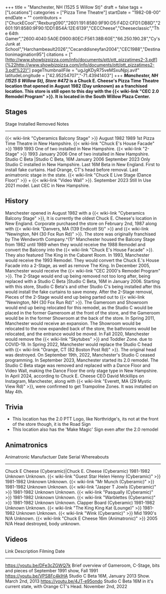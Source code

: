+++
title = "Manchester, NH (1525 S Willow St)"
draft = false
tags = ["Locations"]
categories = ["Pizza Time Theatre"]
startDate = "1982-08-00"
endDate = ""
contributors = ["ChuckECool","Rexburg090","2601:191:8580:9F90:D5:F4D2:CFD1:DB8D","2601:191:8580:9F90:1DD1:B54A:12E:6139","CECCheese","Cheeseclassic","The 64th Gamer","2600:4040:5A0E:D900:80EC:F561:38B:60E","66.250.190.28","Cy's Junk at School","Harchambeault2026","Cecanddisneyfan2004","CEC1988","Destinationimagination95"]
citations = ["[http://www.showbizpizza.com/info/documents/ptt/ptt_pizzatimes2-3.pdf](%22http://www.showbizpizza.com/info/documents/ptt/ptt_pizzatimes2-3.pdf%22)"]
pageThumbnailFile = "ugJgKDyR75veMSxuNjpj.avif"
latitudeLongitude = ["42.95254707","-71.43941403"]
+++
***Manchester, NH (1525 S Willow St), Store #472* is a Chuck E. Cheese's Pizza Time Theatre location that opened in August 1982 (Day unknown) as a franchised location. This store is still open to this day with the {{< wiki-link "CEC 2.0 Remodel Program" >}}.
It is located in the South Willow Plaza Center.**

## Stages

  Stage                                                                                            Installed        Removed          Notes
  ------------------------------------------------------------------------------------------------ ---------------- ---------------- -------------------------------------------------------------------------------------------------------------------------------------------------------------------------------------
  {{< wiki-link "Cyberamics Balcony Stage" >}}                                                 August 1982      1989             1st Pizza Time Theatre in New Hampshire.
  {{< wiki-link "Chuck E's House Facade" >}}                                                  1989             1993             One of two installed in New Hampshire.
  {{< wiki-link "2-Stage" >}}                                                                  1993             January 2006     One of two installed in New Hampshire.
  Studio C Beta |Studio C Beta, 16M                                                               January 2006     September 2023   Only Studio C installed in New Hampshire. Last 16M Beta in New England. First to install fake curtains. Had Orange, CT's head before removal. Last animatronic stage in the state.
  {{< wiki-link "Chuck E Live Stage (Dance Floor)" >}} + {{< wiki-link "Video Wall" >}}.   September 2023   Still In Use     2021 model. Last CEC in New Hampshire.

## History

Manchester opened in August 1982 with a {{< wiki-link "Cyberamics Balcony Stage" >}}, It is currently the oldest Chuck E. Cheese's location in New England. Corporate purchased the store on February 2nd, 1987 along with {{< wiki-link "Danvers, MA (139 Endicott St)" >}} and {{< wiki-link "Newington, NH (30 Fox Run Rd)" >}}. The store was originally franchised by The Wendworth Company.^(1)^
Manchester housed the Balcony Stage from 1982 until 1989 when they would receive the 1988 Remodel and convert the Balcony into the {{< wiki-link "Chuck E's House Facade" >}}. They also featured The King in the Cabaret Room.
In 1993, Manchester would receive the 1993 Remodel. They would convert the Chuck E.'s House Facade into a 2-Stage, as well as remove The King.
In December 2005, Manchester would receive the {{< wiki-link "CEC 2000's Remodel Program" >}}. The 2-Stage would end up being removed not too long after, being replaced with a Studio C Beta |Studio C Beta, 16M in January 2006. Starting with this store, Studio C Beta's and other Studio C's being installed after this would install the fake curtains to save money. After the 2-Stage removal, Pieces of the 2-Stage would end up being parted out to {{< wiki-link "Newington, NH (30 Fox Run Rd)" >}}. The Gameroom and Showroom would end up being relocated for this remodel, as the Studio C would be placed in the former Gameroom at the front of the store, and the Gameroom would be in the former Showroom at the back of the store.
In Spring 2011, Manchester would receive an expansion. The Showroom would be relocated to the now expanded back of the store, the bathrooms would be relocated, and the entrance would be moved.
In Fall 2020, Manchester would remove the {{< wiki-link "Skytubes" >}} and Toddler Zone. due to COVID-19.
In Spring 2022, Manchester would replace the Studio C head with {{< wiki-link "Orange, CT (82 Boston Post Rd)" >}}. The original head was destroyed.
On September 19th, 2022, Manchester's Studio C ceased programming.
In September 2023, Manchester started its 2.0 remodel. The Studio C Beta stage was removed and replaced with a Dance Floor and Video Wall, making the Dance Floor the only stage type in New Hampshire.
In April 2024, according to Chuck E. Cheese CEO David Mckillips on Instagram, Manchester, along with {{< wiki-link "Everett, MA (29 Mystic View Rd)" >}}, were confirmed to get Trampoline Zones. It was installed on May 4th.

## Trivia

- This location has the 2.0 PTT Logo, like Northridge's, its not at the front of the store though, it is the Road Sign
- This location also has the 'Make Magic' Sign even after the 2.0 remodel

## Animatronics

  Animatronic                                                  Manufactuer Date   Serial    Whereabouts
  ------------------------------------------------------------ ------------------ --------- -------------------------------
  Chuck E Cheese (Cyberamic)|Chuck E. Cheese (Cyberamic)      1981-1982          Unknown   Unknown.
  {{< wiki-link "Guest Star Helen Henny (Cyberamic)" >}}   1981-1982          Unknown   Unknown.
  {{< wiki-link "Mr Munch (Cyberamic)" >}}                 1981-1982          Unknown   Unknown.
  {{< wiki-link "Jasper T Jowls (Cyberamic)" >}}           1981-1982          Unknown   Unknown.
  {{< wiki-link "Pasqually (Cyberamic)" >}}                1981-1982          Unknown   Unknown.
  {{< wiki-link "Warblettes (Cyberamic)" >}}               1981-1982          Unknown   Unknown.
  Clapper Board (Cyberamic)                                    1981-1982          Unknown   Unknown.
  {{< wiki-link "The King King Kat (Lounge)" >}}           1981-1982          Unknown   Unknown.
  {{< wiki-link "Wink (Cyberamic)" >}}                     Mid 1990's        N/A       Unknown.
  {{< wiki-link "Chuck E Cheese 16m (Animatronic)" >}}     2005               N/A       Head destroyed, body unknown.

## Videos

  Link                           Description                                                                    Filming Date
  ------------------------------ ------------------------------------------------------------------------------ --------------------
  https://youtu.be/DFe3cZGWQ7k   Brief overview of Gameroom, C-Stage, bits and pieces of September 1991 show,   Fall 1991
  https://youtu.be/VPS8Fc4klHA   Studio C Beta 16M, January 2013 Show.                                          March 2nd, 2013
  https://youtu.be/4JT-e95ondo   Studio C Beta 16M in it's current state, with Orange CT's Head.              November 2nd, 2022
